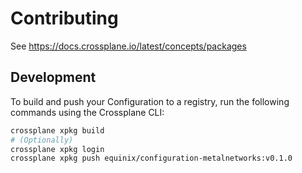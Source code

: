 # Contributing

See <https://docs.crossplane.io/latest/concepts/packages>

## Development

To build and push your Configuration to a registry, run the following commands
using the Crossplane CLI:

```sh
crossplane xpkg build
# (Optionally)
crossplane xpkg login
crossplane xpkg push equinix/configuration-metalnetworks:v0.1.0
```
